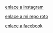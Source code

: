 [enlace a instagram](https://www.instagram.com)

[enlace a mi repo roto](https://https://github.com/catherinefc2)

[enlace a facebook](https://www.facebook.com)